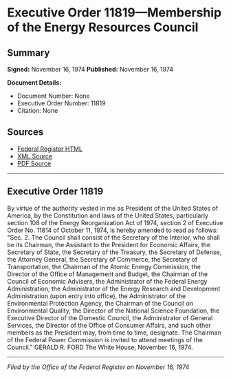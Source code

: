# Executive Order 11819—Membership of the Energy Resources Council

## Summary

**Signed:** November 16, 1974
**Published:** November 16, 1974

**Document Details:**
- Document Number: None
- Executive Order Number: 11819
- Citation: None

## Sources
- [Federal Register HTML](https://www.presidency.ucsb.edu/documents/executive-order-11819-membership-the-energy-resources-council)
- [XML Source](None)
- [PDF Source](None)

---

## Executive Order 11819

By virtue of the authority vested in me as President of the United States of America, by the Constitution and laws of the United States, particularly section 108 of the Energy Reorganization Act of 1974, section 2 of Executive Order No. 11814 of October 11, 1974, is hereby amended to read as follows:
"Sec. 2. The Council shall consist of the Secretary of the Interior, who shall be its Chairman, the Assistant to the President for Economic Affairs, the Secretary of State, the Secretary of the Treasury, the Secretary of Defense, the Attorney General, the Secretary of Commerce, the Secretary of Transportation, the Chairman of the Atomic Energy Commission, the Director of the Office of Management and Budget, the Chairman of the Council of Economic Advisers, the Administrator of the Federal Energy Administration, the Administrator of the Energy Research and Development Administration (upon entry into office), the Administrator of the Environmental Protection Agency, the Chairman of the Council on Environmental Quality, the Director of the National Science Foundation, the Executive Director of the Domestic Council, the Administrator of General Services, the Director of the Office of Consumer Affairs, and such other members as the President may, from time to time, designate. The Chairman of the Federal Power Commission is invited to attend meetings of the Council."
GERALD R. FORD
The White House,
November 16, 1974.

---

*Filed by the Office of the Federal Register on November 16, 1974*
